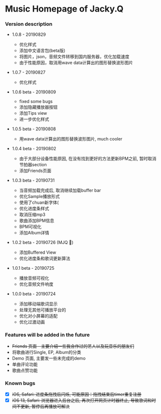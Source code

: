 # Music Homepage of Jacky.Q

### Version description

- 1.0.8 - 20190829
  - 优化样式
  - 添加中文语言包(beta版)
  - 将图片，json，音频文件转移到国内服务器，优化加载速度
  - 由于性能原因，取消用wave data计算出的图形替换波形图片

- 1.0.7 - 20190827
  - 优化样式

- 1.0.6 beta - 20190809
  - fixed some bugs
  - 添加隐藏播放器按钮
  - 添加Tips view
  - 进一步优化样式

- 1.0.5 beta - 20190808
  - 用wave data计算出的图形替换波形图片, much cooler

- 1.0.4 beta - 20190802
  - 由于大部分设备性能原因, 在没有找到更好的方法更新BPM之前, 暂时取消节拍器section
  - 添加Friends页面

- 1.0.3 beta - 20190731
  - 当音频加载完成后, 取消继续加载buffer bar
  - 优化Sample播放形式
  - 使用了chuan新字体(
  - 优化进度条样式
  - 取消压缩mp3
  - 歌曲添加BPM信息
  - BPM可视化
  - 添加Album详情

- 1.0.2 beta - 20190726 (MJQ 🎂)
  - 添加Buffered View
  - 优化进度条和歌词更新算法

- 1.0.1 beta - 20190725
  - 播放音频可视化
  - 优化音频文件响度

- 1.0.0 beta - 20190724
  - 添加移动端歌词显示
  - 处理无其他可播放平台的
  - 优化对小屏幕的适配
  - 优化过渡动画

### Features will be added in the future

- ~~Friends 页面 - 主要介绍一些我合作过的艺人以及玩音乐的朋友们~~
- 将歌曲进行Single, EP, Album的分类
- Demo 页面, 主要发一些未完成的demo
- 单曲评论功能
- 歌曲点赞功能

### Known bugs

- [x] ~~iOS, Safari: 进度条拖拽后闪烁, 可能原因：拖拽结束后timer重复注册~~
- [x] ~~iOS 13, Safari: 浏览器进入后台之后, 再次打开网页计时器终止, 导致歌词和时间不更新, 暂停后再播放可解决~~
